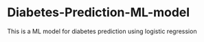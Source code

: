 # Diabetes-Prediction-ML-model
This is a ML model for diabetes prediction using logistic regression
